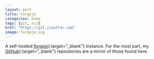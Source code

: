 ```yaml
---
layout: post
title: Forgejo
categories: home
tags: [git, nix]
href: "https://git.jrpotter.com"
image: forgejo.svg
---
```


A self-hosted [forgejo](https://forgejo.org/){:target="_blank"} instance. For
the most part, my [GitHub](https://github.com){:target="_blank"} repositories
are a mirror of those found here.
